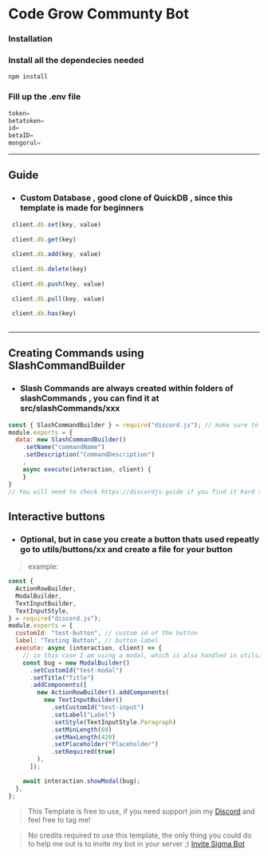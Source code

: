  # Code Grow Communty Bot
 ### Installation

 ###  Install all the dependecies needed
 ```shell
 npm install
 ```

 ### Fill up the .env file
```js
token=
betatoken=
id=
betaID=
mongorul=
```

 -----
## Guide

 * ### Custom Database , good clone of QuickDB , since this template is made for beginners
 ```js
  client.db.set(key, value)
  
  client.db.get(key)
  
  client.db.add(key, value)
  
  client.db.delete(key)
  
  client.db.push(key, value)
  
  client.db.pull(key, value)
  
  client.db.has(key)  
   
  ```
 -----

## Creating Commands using SlashCommandBuilder

* ### Slash Commands are always created within folders of slashCommands , you can find it at src/slashCommands/xxx 
```js 
const { SlashCommandBuilder } = require("discord.js"); // make sure to define SlashCommandBuilder
module.exports = {
  data: new SlashCommandBuilder()
    .setName("commandName") 
    .setDescription("CommandDescription")
    ,
    async execute(interaction, client) {
    }
}
// You will need to check https://discordjs.guide if you find it hard to create commands 
```
## Interactive buttons 
* ### Optional, but in case you create a button thats used repeatly go to utils/buttons/xx and create a file for your button 
> example: 
```js
const {
  ActionRowBuilder,
  ModalBuilder,
  TextInputBuilder,
  TextInputStyle,
} = require("discord.js");
module.exports = {
  customId: "test-button", // custom id of the button
  label: "Testing Button", // button label 
  execute: async (interaction, client) => {
    // in this case I am using a modal, which is also handled in utils/modals/test.js 
    const bug = new ModalBuilder()
      .setCustomId("test-modal")
      .setTitle("Title")
      .addComponents([
        new ActionRowBuilder().addComponents(
          new TextInputBuilder()
            .setCustomId("test-input")
            .setLabel("Label")
            .setStyle(TextInputStyle.Paragraph)
            .setMinLength(69)
            .setMaxLength(420)
            .setPlaceholder("Placeholder")
            .setRequired(true)
        ),
      ]);

    await interaction.showModal(bug);
  },
};
```









> This Template is free to use, if you need support join my [Discord](https://sigmaxii.com/support) and feel free to tag me! 

> No credits required to use this template, the only thing you could do to help me out is to invite my bot in your server ;) [Invite Sigma Bot](https://sigmaxii.com/invite)
